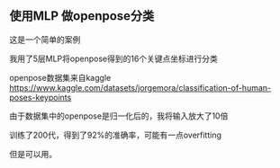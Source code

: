 ## 使用MLP 做openpose分类

这是一个简单的案例

我用了5层MLP将openpose得到的16个关键点坐标进行分类

openpose数据集来自kaggle
https://www.kaggle.com/datasets/jorgemora/classification-of-human-poses-keypoints

由于数据集中的openpose是归一化后的，我将输入放大了10倍

训练了200代，得到了92%的准确率，可能有一点overfitting

但是可以用。